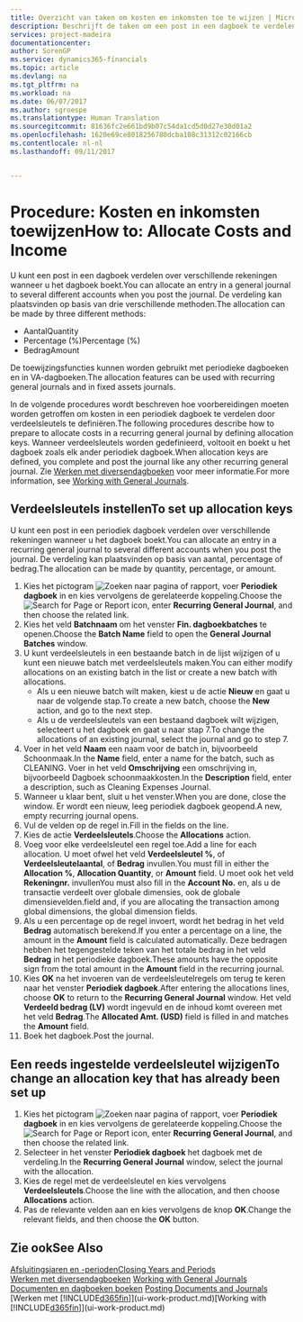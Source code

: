 ```yaml
---
title: Overzicht van taken om kosten en inkomsten toe te wijzen | Microsoft Docs
description: Beschrijft de taken om een post in een dagboek te verdelen over verschillende rekeningen wanneer u het dagboek boekt.
services: project-madeira
documentationcenter: 
author: SorenGP
ms.service: dynamics365-financials
ms.topic: article
ms.devlang: na
ms.tgt_pltfrm: na
ms.workload: na
ms.date: 06/07/2017
ms.author: sgroespe
ms.translationtype: Human Translation
ms.sourcegitcommit: 81636fc2e661bd9b07c54da1cd5d0d27e30d01a2
ms.openlocfilehash: 1620e69ce8018256780dcba108c31312c02166cb
ms.contentlocale: nl-nl
ms.lasthandoff: 09/11/2017


---
```

# <a name="how-to-allocate-costs-and-income"></a><span data-ttu-id="9c99a-103">Procedure: Kosten en inkomsten toewijzen</span><span class="sxs-lookup"><span data-stu-id="9c99a-103">How to: Allocate Costs and Income</span></span>
<span data-ttu-id="9c99a-104">U kunt een post in een dagboek verdelen over verschillende rekeningen wanneer u het dagboek boekt.</span><span class="sxs-lookup"><span data-stu-id="9c99a-104">You can allocate an entry in a general journal to several different accounts when you post the journal.</span></span> <span data-ttu-id="9c99a-105">De verdeling kan plaatsvinden op basis van drie verschillende methoden.</span><span class="sxs-lookup"><span data-stu-id="9c99a-105">The allocation can be made by three different methods:</span></span>

* <span data-ttu-id="9c99a-106">Aantal</span><span class="sxs-lookup"><span data-stu-id="9c99a-106">Quantity</span></span>
* <span data-ttu-id="9c99a-107">Percentage (%)</span><span class="sxs-lookup"><span data-stu-id="9c99a-107">Percentage (%)</span></span>
* <span data-ttu-id="9c99a-108">Bedrag</span><span class="sxs-lookup"><span data-stu-id="9c99a-108">Amount</span></span>

<span data-ttu-id="9c99a-109">De toewijzingsfuncties kunnen worden gebruikt met periodieke dagboeken en in VA-dagboeken.</span><span class="sxs-lookup"><span data-stu-id="9c99a-109">The allocation features can be used with recurring general journals and in fixed assets journals.</span></span>
<!--You can also distribute the cost or revenue of a line to an intercompany partner when you post a sales or purchase document. When you post the document, a line will be posted in your general journal, and a corresponding line will be created in the intercompany outbox.-->

<span data-ttu-id="9c99a-110">In de volgende procedures wordt beschreven hoe voorbereidingen moeten worden getroffen om kosten in een periodiek dagboek te verdelen door verdeelsleutels te definiëren.</span><span class="sxs-lookup"><span data-stu-id="9c99a-110">The following procedures describe how to prepare to allocate costs in a recurring general journal by defining allocation keys.</span></span> <span data-ttu-id="9c99a-111">Wanneer verdeelsleutels worden gedefinieerd, voltooit en boekt u het dagboek zoals elk ander periodiek dagboek.</span><span class="sxs-lookup"><span data-stu-id="9c99a-111">When allocation keys are defined, you complete and post the journal like any other recurring general journal.</span></span> <span data-ttu-id="9c99a-112">Zie [Werken met diversendagboeken](ui-work-general-journals.md) voor meer informatie.</span><span class="sxs-lookup"><span data-stu-id="9c99a-112">For more information, see [Working with General Journals](ui-work-general-journals.md).</span></span>

## <a name="to-set-up-allocation-keys"></a><span data-ttu-id="9c99a-113">Verdeelsleutels instellen</span><span class="sxs-lookup"><span data-stu-id="9c99a-113">To set up allocation keys</span></span>
<span data-ttu-id="9c99a-114">U kunt een post in een periodiek dagboek verdelen over verschillende rekeningen wanneer u het dagboek boekt.</span><span class="sxs-lookup"><span data-stu-id="9c99a-114">You can allocate an entry in a recurring general journal to several different accounts when you post the journal.</span></span> <span data-ttu-id="9c99a-115">De verdeling kan plaatsvinden op basis van aantal, percentage of bedrag.</span><span class="sxs-lookup"><span data-stu-id="9c99a-115">The allocation can be made by quantity, percentage, or amount.</span></span>
1. <span data-ttu-id="9c99a-116">Kies het pictogram ![Zoeken naar pagina of rapport](media/ui-search/search_small.png "pictogram Zoeken naar pagina of rapport"), voer **Periodiek dagboek** in en kies vervolgens de gerelateerde koppeling.</span><span class="sxs-lookup"><span data-stu-id="9c99a-116">Choose the ![Search for Page or Report](media/ui-search/search_small.png "Search for Page or Report icon") icon, enter **Recurring General Journal**, and then choose the related link.</span></span>
2. <span data-ttu-id="9c99a-117">Kies het veld **Batchnaam** om het venster **Fin. dagboekbatches** te openen.</span><span class="sxs-lookup"><span data-stu-id="9c99a-117">Choose the **Batch Name** field to open the **General Journal Batches** window.</span></span>
3. <span data-ttu-id="9c99a-118">U kunt verdeelsleutels in een bestaande batch in de lijst wijzigen of u kunt een nieuwe batch met verdeelsleutels maken.</span><span class="sxs-lookup"><span data-stu-id="9c99a-118">You can either modify allocations on an existing batch in the list or create a new batch with allocations.</span></span>
   * <span data-ttu-id="9c99a-119">Als u een nieuwe batch wilt maken, kiest u de actie **Nieuw** en gaat u naar de volgende stap.</span><span class="sxs-lookup"><span data-stu-id="9c99a-119">To create a new batch, choose the **New** action, and go to the next step.</span></span>
   * <span data-ttu-id="9c99a-120">Als u de verdeelsleutels van een bestaand dagboek wilt wijzigen, selecteert u het dagboek en gaat u naar stap 7.</span><span class="sxs-lookup"><span data-stu-id="9c99a-120">To change the allocations of an existing journal, select the journal and go to step 7.</span></span>    
4. <span data-ttu-id="9c99a-121">Voer in het veld **Naam** een naam voor de batch in, bijvoorbeeld Schoonmaak.</span><span class="sxs-lookup"><span data-stu-id="9c99a-121">In the **Name** field, enter a name for the batch, such as CLEANING.</span></span> <span data-ttu-id="9c99a-122">Voer in het veld **Omschrijving** een omschrijving in, bijvoorbeeld Dagboek schoonmaakkosten.</span><span class="sxs-lookup"><span data-stu-id="9c99a-122">In the **Description** field, enter a description, such as Cleaning Expenses Journal.</span></span>
5. <span data-ttu-id="9c99a-123">Wanneer u klaar bent, sluit u het venster.</span><span class="sxs-lookup"><span data-stu-id="9c99a-123">When you are done, close the window.</span></span> <span data-ttu-id="9c99a-124">Er wordt een nieuw, leeg periodiek dagboek geopend.</span><span class="sxs-lookup"><span data-stu-id="9c99a-124">A new, empty recurring journal opens.</span></span>
6. <span data-ttu-id="9c99a-125">Vul de velden op de regel in.</span><span class="sxs-lookup"><span data-stu-id="9c99a-125">Fill in the fields on the line.</span></span>
7. <span data-ttu-id="9c99a-126">Kies de actie **Verdeelsleutels**.</span><span class="sxs-lookup"><span data-stu-id="9c99a-126">Choose the **Allocations** action.</span></span>
8. <span data-ttu-id="9c99a-127">Voeg voor elke verdeelsleutel een regel toe.</span><span class="sxs-lookup"><span data-stu-id="9c99a-127">Add a line for each allocation.</span></span> <span data-ttu-id="9c99a-128">U moet ofwel het veld **Verdeelsleutel %**, of **Verdeelsleutelaantal**, of **Bedrag** invullen.</span><span class="sxs-lookup"><span data-stu-id="9c99a-128">You must fill in either the **Allocation %**, **Allocation Quantity**, or **Amount** field.</span></span> <span data-ttu-id="9c99a-129">U moet ook het veld **Rekeningnr.** invullen</span><span class="sxs-lookup"><span data-stu-id="9c99a-129">You must also fill in the **Account No.**</span></span> <span data-ttu-id="9c99a-130">en, als u de transactie verdeelt over globale dimensies, ook de globale dimensievelden.</span><span class="sxs-lookup"><span data-stu-id="9c99a-130">field and, if you are allocating the transaction among global dimensions, the global dimension fields.</span></span>
9. <span data-ttu-id="9c99a-131">Als u een percentage op de regel invoert, wordt het bedrag in het veld **Bedrag** automatisch berekend.</span><span class="sxs-lookup"><span data-stu-id="9c99a-131">If you enter a percentage on a line, the amount in the **Amount** field is calculated automatically.</span></span> <span data-ttu-id="9c99a-132">Deze bedragen hebben het tegengestelde teken van het totale bedrag in het veld **Bedrag** in het periodieke dagboek.</span><span class="sxs-lookup"><span data-stu-id="9c99a-132">These amounts have the opposite sign from the total amount in the **Amount** field in the recurring journal.</span></span>
10. <span data-ttu-id="9c99a-133">Kies **OK** na het invoeren van de verdeelsleutelregels om terug te keren naar het venster **Periodiek dagboek**.</span><span class="sxs-lookup"><span data-stu-id="9c99a-133">After entering the allocations lines, choose **OK** to return to the **Recurring General Journal** window.</span></span> <span data-ttu-id="9c99a-134">Het veld **Verdeeld bedrag (LV)** wordt ingevuld en de inhoud komt overeen met het veld **Bedrag**.</span><span class="sxs-lookup"><span data-stu-id="9c99a-134">The **Allocated Amt. (USD)** field is filled in and matches the **Amount** field.</span></span>
11. <span data-ttu-id="9c99a-135">Boek het dagboek.</span><span class="sxs-lookup"><span data-stu-id="9c99a-135">Post the journal.</span></span>

## <a name="to-change-an-allocation-key-that-has-already-been-set-up"></a><span data-ttu-id="9c99a-136">Een reeds ingestelde verdeelsleutel wijzigen</span><span class="sxs-lookup"><span data-stu-id="9c99a-136">To change an allocation key that has already been set up</span></span>
1. <span data-ttu-id="9c99a-137">Kies het pictogram ![Zoeken naar pagina of rapport](media/ui-search/search_small.png "pictogram Zoeken naar pagina of rapport"), voer **Periodiek dagboek** in en kies vervolgens de gerelateerde koppeling.</span><span class="sxs-lookup"><span data-stu-id="9c99a-137">Choose the ![Search for Page or Report](media/ui-search/search_small.png "Search for Page or Report icon") icon, enter **Recurring General Journal**, and then choose the related link.</span></span>
2. <span data-ttu-id="9c99a-138">Selecteer in het venster **Periodiek dagboek** het dagboek met de verdeling.</span><span class="sxs-lookup"><span data-stu-id="9c99a-138">In the **Recurring General Journal** window, select the journal with the allocation.</span></span>
3. <span data-ttu-id="9c99a-139">Kies de regel met de verdeelsleutel en kies vervolgens **Verdeelsleutels**.</span><span class="sxs-lookup"><span data-stu-id="9c99a-139">Choose the line with the allocation, and then choose **Allocations** action.</span></span>
4. <span data-ttu-id="9c99a-140">Pas de relevante velden aan en kies vervolgens de knop **OK**.</span><span class="sxs-lookup"><span data-stu-id="9c99a-140">Change the relevant fields, and then choose the **OK** button.</span></span>

## <a name="see-also"></a><span data-ttu-id="9c99a-141">Zie ook</span><span class="sxs-lookup"><span data-stu-id="9c99a-141">See Also</span></span>
[<span data-ttu-id="9c99a-142">Afsluitingsjaren en -perioden</span><span class="sxs-lookup"><span data-stu-id="9c99a-142">Closing Years and Periods</span></span>](year-close-years-periods.md)  
<span data-ttu-id="9c99a-143">[Werken met diversendagboeken](ui-work-general-journals.md)  </span><span class="sxs-lookup"><span data-stu-id="9c99a-143">[Working with General Journals](ui-work-general-journals.md)  </span></span>  
<span data-ttu-id="9c99a-144">[Documenten en dagboeken boeken](ui-post-documents-journals.md)  </span><span class="sxs-lookup"><span data-stu-id="9c99a-144">[Posting Documents and Journals](ui-post-documents-journals.md)  </span></span>  
<span data-ttu-id="9c99a-145">[Werken met [!INCLUDE[d365fin](includes/d365fin_md.md)]](ui-work-product.md)</span><span class="sxs-lookup"><span data-stu-id="9c99a-145">[Working with [!INCLUDE[d365fin](includes/d365fin_md.md)]](ui-work-product.md)</span></span>


